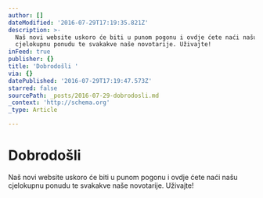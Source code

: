 ```yaml
---
author: []
dateModified: '2016-07-29T17:19:35.821Z'
description: >-
  Naš novi website uskoro će biti u punom pogonu i ovdje ćete naći našu
  cjelokupnu ponudu te svakakve naše novotarije. Uživajte! 
inFeed: true
publisher: {}
title: 'Dobrodošli '
via: {}
datePublished: '2016-07-29T17:19:47.573Z'
starred: false
sourcePath: _posts/2016-07-29-dobrodosli.md
_context: 'http://schema.org'
_type: Article

---
```

# Dobrodošli 

Naš novi website uskoro će biti u punom pogonu i ovdje ćete naći našu cjelokupnu ponudu te svakakve naše novotarije. Uživajte!